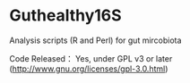 # Guthealthy16S

Analysis scripts (R and Perl) for gut mircobiota

Code Released： Yes, under GPL v3 or later (http://www.gnu.org/licenses/gpl-3.0.html)
